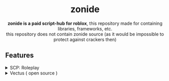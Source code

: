 <div align="center">

# zonide
**zonide is a paid script-hub for roblox**, this repository made for containing libraries, frameworks, etc. <br/>
this repository does not contain zonide source (as it would be impossible to protect against crackers then) <br/>

</div>

## Features
<details>
<summary>SCP: Roleplay</summary>

```ini
[humanoid]
    infinite jump.
    walkspeed / jump-power changers.
    noclip.
    
[combat]
    [⚙️] silent aimbot.
        [⚙️] fov
            color, transparency, visible, size. (options)
        
        [⚙️] aim-part
            random, head, torso, legs, arms. (options)
    
        hit-chance (1, 100) (number value)
        
    [⚙️] rage bot.
        [⚙️] aim-part
            random, head, torso, legs, arms. (options)
    
        hit-chance (1, 100) (number value)
        update-delay (ms) (number value)
    
    [⚙️] weapon modifier.
        fire-rate (1, 1000) (number value)
        reload-speed (5, 100) (ms) (number value)
        is-auto (true / false) (boolean)
        aim-fov (0, 365) (number value)
    
[server]
    skin-changer.
    server-crasher.
```

</details>

<details>
<summary>Vectus ( open source )</summary>

```ini
[humanoid]
    infinite jump.
    walkspeed / jump-power changers.
    infinite stamina.

[server]
    xp-farm.
```

</details>
